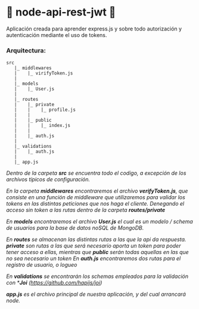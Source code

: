 # 🚀 node-api-rest-jwt 🚀

Aplicación creada para aprender express.js y sobre todo autorización y autenticación mediante el uso de tokens.

### Arquitectura:

```
src
   |_ middlewares
   |    |_ virifyToken.js
   |
   |_ models
   |    |_ User.js
   |
   |_ routes
   |    |_ private
   |    |    |_ profile.js
   |    |
   |    |_ public
   |    |    |_ index.js
   |    |
   |    |_ auth.js
   |
   |_ validations
   |    |_ auth.js
   |
   |_ app.js
```

_Dentro de la carpeta ***src*** se encuentra todo el codigo, a excepción de los archivos típicos de configuración._

_En la carpeta ***middlewares*** encontraremos el archivo ***verifyToken.js***, que consiste en una función de middleware que utilizaremos para validar los tokens en las distintas peticiones que nos haga el cliente. Denegando el acceso sin token a las rutas dentro de la carpeta ***routes/private***_

_En ***models*** encontraremos el archivo ***User.js*** el cual es un modelo / schema de usuarios para la base de datos noSQL de MongoDB._

_En ***routes*** se almacenan las distintas rutas a las que la api da respuesta._
_***private*** son rutas a las que será necesario aporta un token para poder tener acceso a ellas, mientras que ***public*** serán todas aquellas en las que no sea necesario un token_
_En ***auth.js*** encontraremos dos rutas para el registro de usuario, o logueo_

_En ***validations*** se encontrarán los schemas empleados para la validación con ***Joi** (https://github.com/hapijs/joi)_

_***app.js*** es el archivo principal de nuestra aplicación, y del cual arrancará node._
